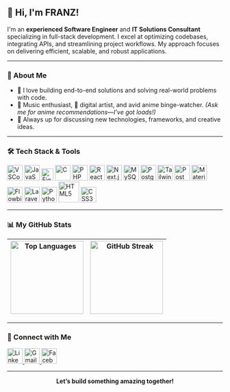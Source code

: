 <!-- Improved README.md layout with icon grid and hover effects -->

## 👋 Hi, I'm **FRANZ**!

I'm an **experienced Software Engineer** and **IT Solutions Consultant** specializing in full-stack development. I excel at optimizing codebases, integrating APIs, and streamlining project workflows. My approach focuses on delivering efficient, scalable, and robust applications.

---

### 🚀 About Me

- 🔭 I love building end-to-end solutions and solving real-world problems with code.
- 🎵 Music enthusiast, 🎨 digital artist, and avid anime binge-watcher. *(Ask me for anime recommendations—I’ve got loads!)*
- 💬 Always up for discussing new technologies, frameworks, and creative ideas.

---

### 🛠️ Tech Stack & Tools

<div class="icons-grid">
  <img src="https://code.visualstudio.com/assets/images/code-stable.png" alt="VSCode" width="36" title="VSCode"/>
  <img src="https://upload.wikimedia.org/wikipedia/commons/6/6a/JavaScript-logo.png" alt="JavaScript" width="36" title="JavaScript"/>
  <img src="https://upload.wikimedia.org/wikipedia/commons/3/33/Figma-logo.svg" alt="Figma" width="28" title="Figma"/>
  <img src="https://upload.wikimedia.org/wikipedia/commons/1/18/C_Programming_Language.svg" alt="C" width="36" title="C Language"/>
  <img src="https://upload.wikimedia.org/wikipedia/commons/thumb/2/27/PHP-logo.svg/2560px-PHP-logo.svg.png" alt="PHP" width="36" title="PHP"/>
  <img src="https://upload.wikimedia.org/wikipedia/commons/a/a7/React-icon.svg" alt="React" width="36" title="React"/>
  <img src="https://static-00.iconduck.com/assets.00/nextjs-icon-512x512-y563b8iq.png" alt="Next.js" width="36" title="Next.js"/>
  <img src="https://upload.wikimedia.org/wikipedia/labs/8/8e/Mysql_logo.png" alt="MySQL" width="36" title="MySQL"/>
  <img src="https://upload.wikimedia.org/wikipedia/commons/thumb/2/29/Postgresql_elephant.svg/993px-Postgresql_elephant.svg.png" alt="PostgreSQL" width="36" title="PostgreSQL"/>
  <img src="https://upload.wikimedia.org/wikipedia/commons/thumb/d/d5/Tailwind_CSS_Logo.svg/320px-Tailwind_CSS_Logo.svg.png" alt="TailwindCSS" width="36" title="TailwindCSS"/>
  <img src="https://seeklogo.com/images/P/postman-logo-0087CA0D15-seeklogo.com.png" alt="Postman" width="36" title="Postman"/>
  <img src="https://static-00.iconduck.com/assets.00/material-ui-icon-2048x1626-on580ia9.png" alt="Material-UI" width="36" title="Material UI"/>
  <img src="https://flowbite.s3.amazonaws.com/brand/logo-dark/mark/flowbite-logo.png" alt="Flowbite" width="36" title="Flowbite"/>
  <img src="https://upload.wikimedia.org/wikipedia/commons/thumb/9/9a/Laravel.svg/1200px-Laravel.svg.png" alt="Laravel" width="36" title="Laravel"/>
  <img src="https://upload.wikimedia.org/wikipedia/commons/thumb/c/c3/Python-logo-notext.svg/1869px-Python-logo-notext.svg.png" alt="Python" width="36" title="Python"/>
  <img src="https://upload.wikimedia.org/wikipedia/commons/thumb/6/61/HTML5_logo_and_wordmark.svg/1024px-HTML5_logo_and_wordmark.svg.png" alt="HTML5" width="48" title="HTML5"/>
  <img src="https://upload.wikimedia.org/wikipedia/commons/thumb/d/d5/CSS3_logo_and_wordmark.svg/1452px-CSS3_logo_and_wordmark.svg.png" alt="CSS3" width="36" title="CSS3"/>
</div>

---

### 📊 My GitHub Stats

<div align="center">

| <img src="https://github-readme-stats.vercel.app/api/top-langs?username=ars3nicc&theme=omni&show_icons=true&locale=en&layout=compact" height="170" alt="Top Languages" /> | <img src="https://github-readme-streak-stats.herokuapp.com/?user=ars3nicc&theme=omni" height="170" alt="GitHub Streak" /> |
| :-----------------------------------------------------------------------------------------------------------------------: | :----------------------------------------------------------------------------------------------------------------: |

</div>

---

### 🤝 Connect with Me

<div class="social-icons">
  <a href="https://www.linkedin.com/in/franz-ronin-manrique-4b7612242/" target="_blank">
    <img src="https://upload.wikimedia.org/wikipedia/commons/8/81/LinkedIn_icon.svg" alt="LinkedIn" width="36" title="LinkedIn"/>
  </a>
  <a href="mailto:franzmanrique2121@gmail.com" target="_blank">
    <img src="https://upload.wikimedia.org/wikipedia/commons/7/7e/Gmail_icon_%282020%29.svg" alt="Gmail" width="36" title="Gmail"/>
  </a>
  <a href="https://www.facebook.com/parizz.franz/" target="_blank">
    <img src="https://upload.wikimedia.org/wikipedia/commons/5/51/Facebook_f_logo_%282019%29.svg" alt="Facebook" width="36" title="Facebook"/>
  </a>
</div>

---

<p align="center">
  <b>Let’s build something amazing together!</b>
</p>

<!-- 
Note: GitHub markdown does not support <style> tags on the public profile README, so the hover effects will only work if rendered in a platform that supports HTML+CSS in markdown (e.g., some markdown viewers, not on GitHub profiles). 
For best compatibility, consider using shields.io badges or keep icons simple for GitHub. 
-->
